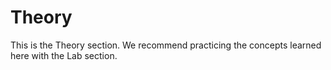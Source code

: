 # Theory

This is the Theory section. We recommend practicing the concepts learned here with the Lab section.
